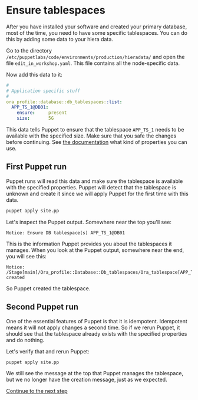 # Ensure tablespaces

After you have installed your software and created your primary database,  most of the time, you need to have some specific tablespaces.  You can do this by adding some data to your hiera data.

Go to the directory `/etc/puppetlabs/code/environments/production/hieradata/` and open the file `edit_in_workshop.yaml`. This file contains all the node-specific data. 

Now add this data to it:

```yaml
#
# Application specific stuff
#
ora_profile::database::db_tablespaces::list:
  APP_TS_1@DB01:
    ensure:     present
    size:       5G
```

This data tells Puppet to ensure that the tablespace `APP_TS_1` needs to be available with the specified size. Make sure that you safe the changes before continuing. See [the documentation](https://www.enterprisemodules.com/docs/ora_config/ora_tablespace.html) what kind of properties you can use.

## First Puppet run

Puppet runs will read this data and make sure the tablespace is available with the specified properties. Puppet will detect that the tablespace is unknown and create it since we will apply Puppet for the first time with this data. 

``` bash
puppet apply site.pp 
```

Let's inspect the Puppet output. Somewhere near the top you'll see:

```
Notice: Ensure DB tablespace(s) APP_TS_1@DB01
```

This is the information Puppet provides you about the tablespaces it manages. When you look at the Puppet output, somewhere near the end, you will see this:

```
Notice: /Stage[main]/Ora_profile::Database::Db_tablespaces/Ora_tablespace[APP_TS_1@DB01]/ensure: created
```

So Puppet created the tablespace.

## Second Puppet run

One of the essential features of Puppet is that it is idempotent. Idempotent means it will not apply changes a second time. So if we rerun Puppet, it should see that the tablespace already exists with the specified properties and do nothing.

Let's verify that and rerun Puppet:

``` bash
puppet apply site.pp 
```

We still see the message at the top that Puppet manages the tablespace, but we no longer have the creation message, just as we expected.

[Continue to the next step](./2-change-tablespaces.md)
